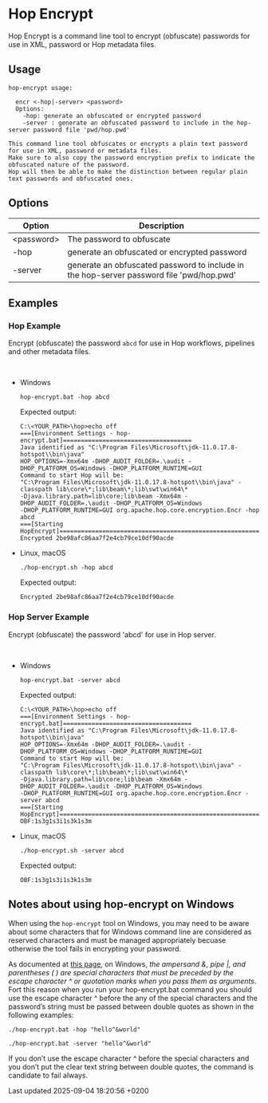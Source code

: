 <div id="header">

# Hop Encrypt

</div>

<div id="content">

<div id="preamble">

<div class="sectionbody">

<div class="paragraph">

Hop Encrypt is a command line tool to encrypt (obfuscate) passwords for use in XML, password or Hop metadata files.

</div>

</div>

</div>

<div class="sect1">

## Usage

<div class="sectionbody">

<div class="listingblock">

<div class="content">

``` highlight
hop-encrypt usage:

  encr <-hop|-server> <password>
  Options:
    -hop: generate an obfuscated or encrypted password
    -server : generate an obfuscated password to include in the hop-server password file 'pwd/hop.pwd'

This command line tool obfuscates or encrypts a plain text password for use in XML, password or metadata files.
Make sure to also copy the password encryption prefix to indicate the obfuscated nature of the password.
Hop will then be able to make the distinction between regular plain text passwords and obfuscated ones.
```

</div>

</div>

</div>

</div>

<div class="sect1">

## Options

<div class="sectionbody">

| Option       | Description                                                                              |
| ------------ | ---------------------------------------------------------------------------------------- |
| \<password\> | The password to obfuscate                                                                |
| \-hop        | generate an obfuscated or encrypted password                                             |
| \-server     | generate an obfuscated password to include in the hop-server password file 'pwd/hop.pwd' |

</div>

</div>

<div class="sect1">

## Examples

<div class="sectionbody">

<div class="sect2">

### Hop Example

<div class="paragraph">

Encrypt (obfuscate) the password `abcd` for use in Hop workflows, pipelines and other metadata files.

</div>

<div class="paragraph">

   

</div>

<div class="exampleblock">

<div class="content">

<div class="dlist">

  - Windows
    
    <div class="openblock">
    
    <div class="content">
    
    <div class="listingblock">
    
    <div class="content">
    
    ``` highlight
    hop-encrypt.bat -hop abcd
    ```
    
    </div>
    
    </div>
    
    <div class="paragraph">
    
    Expected output:
    
    </div>
    
    <div class="listingblock">
    
    <div class="content">
    
    ``` highlight
    C:\<YOUR_PATH>\hop>echo off
    ===[Environment Settings - hop-encrypt.bat]====================================
    Java identified as "C:\Program Files\Microsoft\jdk-11.0.17.8-hotspot\\bin\java"
    HOP_OPTIONS=-Xmx64m -DHOP_AUDIT_FOLDER=.\audit -DHOP_PLATFORM_OS=Windows -DHOP_PLATFORM_RUNTIME=GUI
    Command to start Hop will be:
    "C:\Program Files\Microsoft\jdk-11.0.17.8-hotspot\\bin\java" -classpath lib\core\*;lib\beam\*;lib\swt\win64\*
    -Djava.library.path=lib\core;lib\beam -Xmx64m -DHOP_AUDIT_FOLDER=.\audit -DHOP_PLATFORM_OS=Windows
    -DHOP_PLATFORM_RUNTIME=GUI org.apache.hop.core.encryption.Encr -hop abcd
    ===[Starting HopEncrypt]=========================================================
    Encrypted 2be98afc86aa7f2e4cb79ce10df90acde
    ```
    
    </div>
    
    </div>
    
    </div>
    
    </div>

  - Linux, macOS
    
    <div class="openblock">
    
    <div class="content">
    
    <div class="listingblock">
    
    <div class="content">
    
    ``` highlight
    ./hop-encrypt.sh -hop abcd
    ```
    
    </div>
    
    </div>
    
    <div class="paragraph">
    
    Expected output:
    
    </div>
    
    <div class="listingblock">
    
    <div class="content">
    
    ``` highlight
    Encrypted 2be98afc86aa7f2e4cb79ce10df90acde
    ```
    
    </div>
    
    </div>
    
    </div>
    
    </div>

</div>

</div>

</div>

</div>

<div class="sect2">

### Hop Server Example

<div class="paragraph">

Encrypt (obfuscate) the password 'abcd' for use in Hop server.

</div>

<div class="paragraph">

   

</div>

<div class="exampleblock">

<div class="content">

<div class="dlist">

  - Windows
    
    <div class="openblock">
    
    <div class="content">
    
    <div class="listingblock">
    
    <div class="content">
    
    ``` highlight
    hop-encrypt.bat -server abcd
    ```
    
    </div>
    
    </div>
    
    <div class="paragraph">
    
    Expected output:
    
    </div>
    
    <div class="listingblock">
    
    <div class="content">
    
    ``` highlight
    C:\<YOUR_PATH>\hop>echo off
    ===[Environment Settings - hop-encrypt.bat]====================================
    Java identified as "C:\Program Files\Microsoft\jdk-11.0.17.8-hotspot\\bin\java"
    HOP_OPTIONS=-Xmx64m -DHOP_AUDIT_FOLDER=.\audit -DHOP_PLATFORM_OS=Windows -DHOP_PLATFORM_RUNTIME=GUI
    Command to start Hop will be:
    "C:\Program Files\Microsoft\jdk-11.0.17.8-hotspot\\bin\java" -classpath lib\core\*;lib\beam\*;lib\swt\win64\*
    -Djava.library.path=lib\core;lib\beam -Xmx64m -DHOP_AUDIT_FOLDER=.\audit -DHOP_PLATFORM_OS=Windows
    -DHOP_PLATFORM_RUNTIME=GUI org.apache.hop.core.encryption.Encr -server abcd
    ===[Starting HopEncrypt]=========================================================
    OBF:1s3g1s3i1s3k1s3m
    ```
    
    </div>
    
    </div>
    
    </div>
    
    </div>

  - Linux, macOS
    
    <div class="openblock">
    
    <div class="content">
    
    <div class="listingblock">
    
    <div class="content">
    
    ``` highlight
    ./hop-encrypt.sh -server abcd
    ```
    
    </div>
    
    </div>
    
    <div class="paragraph">
    
    Expected output:
    
    </div>
    
    <div class="listingblock">
    
    <div class="content">
    
    ``` highlight
    OBF:1s3g1s3i1s3k1s3m
    ```
    
    </div>
    
    </div>
    
    </div>
    
    </div>

</div>

</div>

</div>

</div>

</div>

</div>

<div class="sect1">

## Notes about using hop-encrypt on Windows

<div class="sectionbody">

<div class="paragraph">

When using the `hop-encrypt` tool on Windows, you may need to be aware about some characters that for Windows command line are considered as reserved characters and must be managed appropriately becuase otherwise the tool fails in encrypting your password.

</div>

<div class="paragraph">

As documented at [this page](https://learn.microsoft.com/en-us/windows-server/administration/windows-commands/cmd), on Windows, *the ampersand &, pipe |, and parentheses ( ) are special characters that must be preceded by the escape character ^ or quotation marks when you pass them as arguments*. Fort this reason when you run your hop-encrypt.bat command you should use the escape character ^ before the any of the special characters and the password’s string must be passed between double quotes as shown in the following examples:

</div>

<div class="openblock">

<div class="content">

<div class="listingblock">

<div class="content">

``` highlight
./hop-encrypt.bat -hop "hello^&world"
```

</div>

</div>

</div>

</div>

<div class="listingblock">

<div class="content">

``` highlight
./hop-encrypt.bat -server "hello^&world"
```

</div>

</div>

<div class="paragraph">

If you don’t use the escape character ^ before the special characters and you don’t put the clear text string between double quotes, the command is candidate to fail always.

</div>

</div>

</div>

</div>

<div id="footer">

<div id="footer-text">

Last updated 2025-09-04 18:20:56 +0200

</div>

</div>
